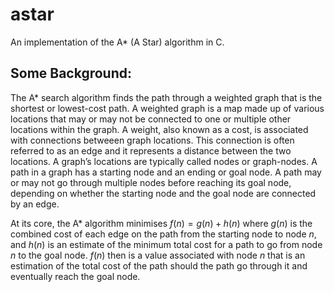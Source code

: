 # astar
An implementation of the A* (A Star) algorithm in C.

## Some Background:
The A* search algorithm finds the path through a weighted graph that is the shortest or lowest-cost path. A weighted graph is a map made up of various locations that may or may not be connected to one or multiple other locations within the graph. A weight, also known as a cost, is associated with connections betweeen graph locations. This connection is often referred to as an edge and it represents a distance between the two locations. A graph’s locations are typically called nodes or graph-nodes. A path in a graph has a starting node and an ending or goal node. A path may or may not go through multiple nodes before reaching its goal node, depending on whether the starting node and the goal node are connected by an edge. 

At its core, the A* algorithm minimises $f(n) = g(n) + h(n)$ where $g(n)$ is the combined cost of each edge on the path from the starting node to node $n$, and $h(n)$ is an estimate of the minimum total cost for a path to go from node $n$ to the goal node. $f(n)$ then is a value associated with node $n$ that is an estimation of the total cost of the path should the path go through it and eventually reach the goal node.
